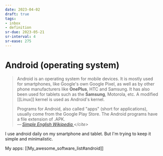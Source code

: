 ```yaml
---
date: 2023-04-02
draft: true
tags:
- inbox
- definition
sr-due: 2023-05-21
sr-interval: 4
sr-ease: 275
---
```


# Android (operating system)

> Android is an operating system for mobile devices. It is mostly used for
> smartphones, like Google's own Google Pixel, as well as by other phone
> manufacturers like **OnePlus**, HTC and Samsung. It has also been used for
> tablets such as the **Samsung**, Motorola, etc. A modified [[Linux]] kernel
> is used as Android's kernel.
>
> Programs for Android, also called "apps" (short for applications), usually
> come from the Google Play Store. The Android programs have a file extension of
> .APK.\
> —&thinsp;<cite>[Simple English Wikipedia
](https://simple.wikipedia.org/wiki/Android_(operating_system))</cite>

I use android daily on my smartphone and tablet. But I'm trying to keep it
simple and minimalistic.

My apps: [[My_awesome_software_list#android]]
